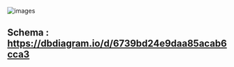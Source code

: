 
![images](https://github.com/user-attachments/assets/328ac658-cd90-4bc3-8207-f72e33f0d3e1)
## Schema : https://dbdiagram.io/d/6739bd24e9daa85acab6cca3
